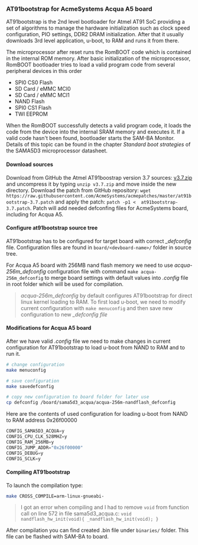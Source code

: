 ### AT91bootstrap for AcmeSystems Acqua A5 board

AT91bootstrap is the 2nd level bootloader for Atmel AT91 SoC providing a set of algorithms to manage the hardware initialization such as clock speed configuration, PIO settings, DDR2 DRAM initialization. After that it usually downloads 3rd level application, u-boot, to RAM and runs it from there.

The microprocessor after reset runs the RomBOOT code which is contained in the internal ROM memory. After basic initialization of the microprocessor, RomBOOT bootloader tries to load a valid program code from several peripheral devices in this order
* SPI0 CS0 Flash
* SD Card / eMMC MCI0
* SD Card / eMMC MCI1
* NAND Flash
* SPI0 CS1 Flash
* TWI EEPROM

When the RomBOOT successfully detects a valid program code, it loads the code from the device into the internal SRAM memory and executes it. If a valid code hasn't been found, bootloader starts the SAM-BA Monitor. Details of this topic can be found in the chapter *Standard boot strategies* of the SAMA5D3 microprocessor datasheet.

#### Download sources

Download from GitHub the Atmel AT91boostrap version 3.7 sources: [v3.7.zip](https://github.com/linux4sam/at91bootstrap/archive/v3.7.zip) and uncompress it by typing `unzip v3.7.zip` and move inside the new directory. Download the patch from GitHub repository: `wget https://raw.githubusercontent.com/AcmeSystems/acmepatches/master/at91bootstrap-3.7.patch` and apply the patch: `patch -p1 <  at91bootstrap-3.7.patch`. Patch will add needed defconfing files for AcmeSystems board, including for Acqua A5.

#### Configure at91bootstrap source tree

AT91bootstrap has to be configured for target board with correct *_defconfig* file. Configuration files are found in `board/<devboard-name>/` folder in source tree.

For Acqua A5 board with 256MB nand flash memory we need to use *acqua-256m_defconfig* configuration file with command `make acqua-256m_defconfig` to merge board settings with default values into _.config_ file in root folder which will be used for compilation.

> *acqua-256m_defconfig* by default configures AT91bootstrap for direct linux kernel loading to RAM. To first load u-boot, we need to modify current configuration with `make menuconfig` and then save new configuration to new *_defconfig file*

#### Modifications for Acqua A5 board

After we have valid *.config* file we need to make changes in current configuration for AT91bootstrap to load u-boot from NAND to RAM and to run it.
```bash
# change configuration
make menuconfig

# save configuration
make savedefconfig

# copy new configuration to board folder for later use
cp defconfig /board/sama5d3_acqua/acqua-256m-nandflash_defconfig
```
Here are the contents of used configuration for loading u-boot from NAND to RAM address 0x26f00000

```java
CONFIG_SAMA5D3_ACQUA=y
CONFIG_CPU_CLK_528MHZ=y
CONFIG_RAM_256MB=y
CONFIG_JUMP_ADDR="0x26f00000"
CONFIG_DEBUG=y
CONFIG_SCLK=y
```

#### Compiling AT91bootstrap

To launch the compilation type:

```bash
make CROSS_COMPILE=arm-linux-gnueabi-
```

> I got an error when compiling and I had to remove `void` from function call on line 572 in file sama5d3_acqua.c: `void nandflash_hw_init(void){ _nandflash_hw_init(void); }`

After compilation you can find created .bin file under `binaries/` folder. This file can be flashed with SAM-BA to board.
